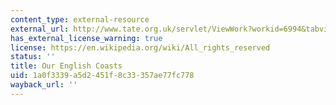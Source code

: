 ```yaml
---
content_type: external-resource
external_url: http://www.tate.org.uk/servlet/ViewWork?workid=6994&tabview=image
has_external_license_warning: true
license: https://en.wikipedia.org/wiki/All_rights_reserved
status: ''
title: Our English Coasts
uid: 1a0f3339-a5d2-451f-8c33-357ae77fc778
wayback_url: ''
---
```


